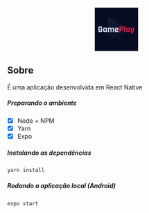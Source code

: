 <p align="center">
    <img src="./assets/icon.png" alt="Logo" width="100" >
</p>

## Sobre

É uma aplicação desenvolvida em React Native

##### Preparando o ambiente

- [x] Node + NPM
- [x] Yarn
- [x] Expo

##### Instalando as dependências

```sh
yarn install
```

##### Rodando a aplicação local (Android)

```sh
expo start
```
